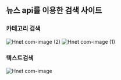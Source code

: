 ## 뉴스 api를 이용한 검색 사이트

### 카테고리 검색
![Hnet com-image (2)](https://user-images.githubusercontent.com/63101894/155332032-432dc666-0631-4668-a7f5-4f14103e26b1.gif)
![Hnet com-image (1)](https://user-images.githubusercontent.com/63101894/155332048-5c15d536-acc1-4046-b441-356602947561.gif)

### 텍스트검색
![Hnet com-image](https://user-images.githubusercontent.com/63101894/155332060-938793cc-0409-49ed-a250-402ca5cc2d70.gif)

